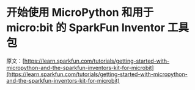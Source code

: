 # 开始使用 MicroPython 和用于 micro:bit 的 SparkFun Inventor 工具包

原文：[https://learn.sparkfun.com/tutorials/getting-started-with-micropython-and-the-sparkfun-inventors-kit-for-microbit](https://learn.sparkfun.com/tutorials/getting-started-with-micropython-and-the-sparkfun-inventors-kit-for-microbit)
